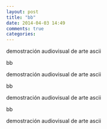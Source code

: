 ```yaml
---
layout: post
title: "bb"
date: 2014-04-03 14:49
comments: true
categories: 
---
```

demostración audiovisual de arte ascii

bb

demostración audiovisual de arte ascii

bb

demostración audiovisual de arte ascii

bb

demostración audiovisual de arte ascii

